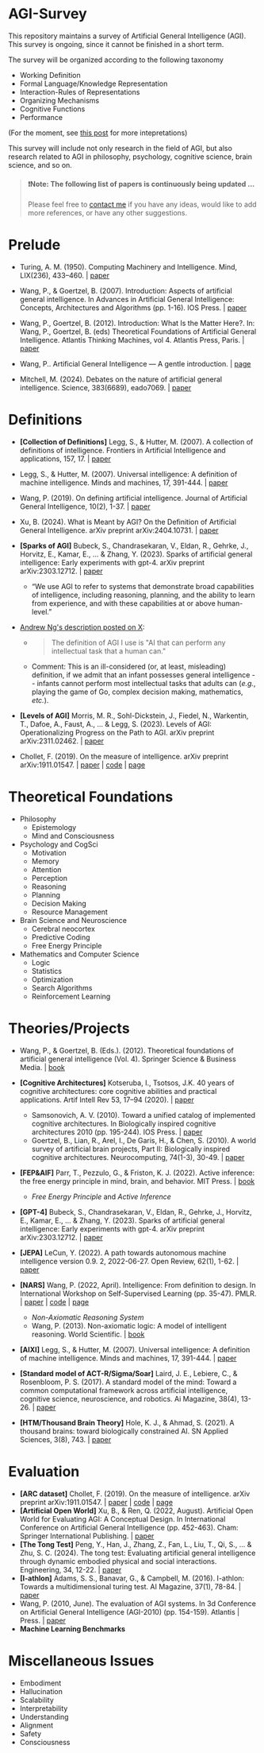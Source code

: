 # AGI-Survey
This repository maintains a survey of Artificial General Intelligence (AGI).
This survey is ongoing, since it cannot be finished in a short term.

The survey will be organized according to the following taxonomy

 - Working Definition
 - Formal Language/Knowledge Representation
 - Interaction-Rules of Representations
 - Organizing Mechanisms
 - Cognitive Functions
 - Performance

(For the moment, see [this post](https://medium.com/@tuq24215/artificial-genral-intelligence-what-it-is-how-to-evaluate-it-and-how-to-realize-it-d4d03e9707ac) for more intepretations)

This survey will include not only research in the field of AGI, but also research related to AGI in philosophy, psychology, cognitive science, brain science, and so on.

> #### ❗**Note:** The following list of papers is continuously being updated ...
> Please feel free to [contact me](http://www.xubowen.net) if you have any ideas, would like to add more references, or have any other suggestions.

# Prelude

 - Turing, A. M. (1950). Computing Machinery and Intelligence. Mind, LIX(236), 433–460. | [paper](https://academic.oup.com/mind/article-pdf/LIX/236/433/30123314/lix-236-433.pdf)

 - Wang, P., & Goertzel, B. (2007). Introduction: Aspects of artificial general intelligence. In Advances in Artificial General Intelligence: Concepts, Architectures and Algorithms (pp. 1-16). IOS Press. | [paper](https://ebooks.iospress.nl/volumearticle/3470)


 - Wang, P., Goertzel, B. (2012). Introduction: What Is the Matter Here?. In: Wang, P., Goertzel, B. (eds) Theoretical Foundations of Artificial General Intelligence. Atlantis Thinking Machines, vol 4. Atlantis Press, Paris. | [paper](https://link.springer.com/chapter/10.2991/978-94-91216-62-6_1)

 - Wang, P.. Artificial General Intelligence — A gentle introduction. | [page](https://cis.temple.edu/~pwang/AGI-Intro.html)

 - Mitchell, M. (2024). Debates on the nature of artificial general intelligence. Science, 383(6689), eado7069. | [paper](https://www.science.org/doi/10.1126/science.ado7069)  


# Definitions

 - **[Collection of Definitions]** Legg, S., & Hutter, M. (2007). A collection of definitions of intelligence. Frontiers in Artificial Intelligence and applications, 157, 17. | [paper](http://www.hutter1.net/ai/idefs.pdf)

 - Legg, S., & Hutter, M. (2007). Universal intelligence: A definition of machine intelligence. Minds and machines, 17, 391-444. | [paper](https://link.springer.com/content/pdf/10.1007/s11023-007-9079-x.pdf)

 - Wang, P. (2019). On defining artificial intelligence. Journal of Artificial General Intelligence, 10(2), 1-37. | [paper](https://intapi.sciendo.com/pdf/10.2478/jagi-2019-0002)

 - Xu, B. (2024). What is Meant by AGI? On the Definition of Artificial General Intelligence. arXiv preprint arXiv:2404.10731. | [paper](https://arxiv.org/pdf/2404.10731)

 - **[Sparks of AGI]** Bubeck, S., Chandrasekaran, V., Eldan, R., Gehrke, J., Horvitz, E., Kamar, E., ... & Zhang, Y. (2023). Sparks of artificial general intelligence: Early experiments with gpt-4. arXiv preprint arXiv:2303.12712. | [paper](https://arxiv.org/pdf/2303.12712)
   - “We use AGI to refer to systems that demonstrate broad capabilities of intelligence, including reasoning, planning, and the ability to learn from experience, and with these capabilities at or above human-level.”

 - [Andrew Ng's description posted on X](https://twitter.com/AndrewYNg/status/1766589035781202423):
    - > The definition of AGI I use is "AI that can perform any intellectual task that a human can."
    - Comment: This is an ill-considered (or, at least, misleading) definition, if we admit that an infant possesses general intelligence -- infants cannot perform most intellectual tasks that adults can (*e.g.*, playing the game of Go, complex decision making, mathematics, *etc.*).

 - **[Levels of AGI]** Morris, M. R., Sohl-Dickstein, J., Fiedel, N., Warkentin, T., Dafoe, A., Faust, A., ... & Legg, S. (2023). Levels of AGI: Operationalizing Progress on the Path to AGI. arXiv preprint arXiv:2311.02462. | [paper](https://arxiv.org/pdf/2311.02462) 

 - Chollet, F. (2019). On the measure of intelligence. arXiv preprint arXiv:1911.01547. | [paper](https://arxiv.org/pdf/1911.01547) | [code](https://github.com/fchollet/ARC-AGI) | [page](https://arcprize.org/arc)

# Theoretical Foundations

 - Philosophy
   - Epistemology
   - Mind and Consciousness
 - Psychology and CogSci
   - Motivation
   - Memory
   - Attention
   - Perception
   - Reasoning
   - Planning
   - Decision Making
   - Resource Management
 - Brain Science and Neuroscience
   - Cerebral neocortex
   - Predictive Coding
   - Free Energy Principle
 - Mathematics and Computer Science
   - Logic
   - Statistics
   - Optimization
   - Search Algorithms
   - Reinforcement Learning

# Theories/Projects

 - Wang, P., & Goertzel, B. (Eds.). (2012). Theoretical foundations of artificial general intelligence (Vol. 4). Springer Science & Business Media. | [book](https://link.springer.com/book/10.2991/978-94-91216-62-6)
 - **[Cognitive Architectures]** Kotseruba, I., Tsotsos, J.K. 40 years of cognitive architectures: core cognitive abilities and practical applications. Artif Intell Rev 53, 17–94 (2020). | [paper](https://link.springer.com/content/pdf/10.1007/s10462-018-9646-y.pdf)
   - Samsonovich, A. V. (2010). Toward a unified catalog of implemented cognitive architectures. In Biologically inspired cognitive architectures 2010 (pp. 195-244). IOS Press. | [paper](https://www.researchgate.net/profile/Alexei-Samsonovich/publication/221313271_Toward_a_Unified_Catalog_of_Implemented_Cognitive_Architectures/links/5401c2730cf2bba34c1b2145/Toward-a-Unified-Catalog-of-Implemented-Cognitive-Architectures.pdf)
   - Goertzel, B., Lian, R., Arel, I., De Garis, H., & Chen, S. (2010). A world survey of artificial brain projects, Part II: Biologically inspired cognitive architectures. Neurocomputing, 74(1-3), 30-49. | [paper](https://www.academia.edu/download/28847454/2009-A-world-survey-of-artificial-brain-projects-Part-II_Biologically-inspired-cognitive-architectures.pdf)

 - **[FEP&AIF]** Parr, T., Pezzulo, G., & Friston, K. J. (2022). Active inference: the free energy principle in mind, brain, and behavior. MIT Press. | [book](https://direct.mit.edu/books/book-pdf/2246566/book_9780262369978.pdf)
    - *Free Energy Principle* and *Active Inference*

 - **[GPT-4]** Bubeck, S., Chandrasekaran, V., Eldan, R., Gehrke, J., Horvitz, E., Kamar, E., ... & Zhang, Y. (2023). Sparks of artificial general intelligence: Early experiments with gpt-4. arXiv preprint arXiv:2303.12712. | [paper](https://arxiv.org/pdf/2303.12712)
 - **[JEPA]** LeCun, Y. (2022). A path towards autonomous machine intelligence version 0.9. 2, 2022-06-27. Open Review, 62(1), 1-62. | [paper](https://openreview.net/pdf?id=BZ5a1r-kVsf)
 - **[NARS]** Wang, P. (2022, April). Intelligence: From definition to design. In International Workshop on Self-Supervised Learning (pp. 35-47). PMLR. | [paper](https://proceedings.mlr.press/v192/wang22a/wang22a.pdf) | [code](https://github.com/opennars/opennars) | [page](https://www.opennars.org/)
   - *Non-Axiomatic Reasoning System*
   - Wang, P. (2013). Non-axiomatic logic: A model of intelligent reasoning. World Scientific. | [book](https://www.worldscientific.com/worldscibooks/10.1142/8665#t=aboutBook)
 - **[AIXI]** Legg, S., & Hutter, M. (2007). Universal intelligence: A definition of machine intelligence. Minds and machines, 17, 391-444. | [paper](https://link.springer.com/content/pdf/10.1007/s11023-007-9079-x.pdf)
  
 - **[Standard model of ACT-R/Sigma/Soar]** Laird, J. E., Lebiere, C., & Rosenbloom, P. S. (2017). A standard model of the mind: Toward a common computational framework across artificial intelligence, cognitive science, neuroscience, and robotics. Ai Magazine, 38(4), 13-26. | [paper](https://onlinelibrary.wiley.com/doi/pdf/10.1609/aimag.v38i4.2744)
 - **[HTM/Thousand Brain Theory]**  Hole, K. J., & Ahmad, S. (2021). A thousand brains: toward biologically constrained AI. SN Applied Sciences, 3(8), 743. | [paper](https://link.springer.com/content/pdf/10.1007/s42452-021-04715-0.pdf)


# Evaluation

 - **[ARC dataset]** Chollet, F. (2019). On the measure of intelligence. arXiv preprint arXiv:1911.01547. | [paper](https://arxiv.org/pdf/1911.01547) | [code](https://github.com/fchollet/ARC-AGI) | [page](https://arcprize.org/arc)
 - **[Artificial Open World]** Xu, B., & Ren, Q. (2022, August). Artificial Open World for Evaluating AGI: A Conceptual Design. In International Conference on Artificial General Intelligence (pp. 452-463). Cham: Springer International Publishing. | [paper](https://link.springer.com/chapter/10.1007/978-3-031-19907-3_43)
 - **[The Tong Test]** Peng, Y., Han, J., Zhang, Z., Fan, L., Liu, T., Qi, S., ... & Zhu, S. C. (2024). The tong test: Evaluating artificial general intelligence through dynamic embodied physical and social interactions. Engineering, 34, 12-22. | [paper](https://www.sciencedirect.com/science/article/pii/S209580992300293X/pdfft?md5=12814df6f2334a3895a81de418cbf041&pid=1-s2.0-S209580992300293X-main.pdf)
 - **[I-athlon]** Adams, S. S., Banavar, G., & Campbell, M. (2016). I-athlon: Towards a multidimensional turing test. AI Magazine, 37(1), 78-84. | [paper](https://onlinelibrary.wiley.com/doi/pdf/10.1609/aimag.v37i1.2643)
 - Wang, P. (2010, June). The evaluation of AGI systems. In 3d Conference on Artificial General Intelligence (AGI-2010) (pp. 154-159). Atlantis | Press. | [paper](https://www.researchgate.net/profile/Pei-Wang-41/publication/242783711_The_evaluation_of_AGI_systems/links/54da32360cf2970e4e7e6614/The-evaluation-of-AGI-systems.pdf)
 - **Machine Learning Benchmarks**

# Miscellaneous Issues

 - Embodiment
 - Hallucination
 - Scalability
 - Interpretability
 - Understanding
 - Alignment
 - Safety
 - Consciousness